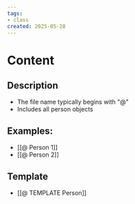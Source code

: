 ```yaml
---
tags:
- class
created: 2025-05-28
---
```

# Content
## Description
- The file name typically begins with "@"
- Includes all person objects

## Examples:
- [[@ Person 1]]
- [[@ Person 2]]


## Template
- [[@ TEMPLATE Person]]